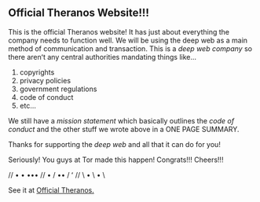 ## Official Theranos Website!!!

This is the official Theranos website! It has just about everything the company needs to function well. We will be using the deep web as a main method of communication and transaction. This is a *deep web company* so there arenʻt any central authorities mandating things like...

1. copyrights
2. privacy policies
3. government regulations
4. code of conduct
5. etc...

We still have a *mission statement* which basically outlines the *code of conduct* and the other stuff we wrote above in a ONE PAGE SUMMARY.

Thanks for supporting the *deep web* and all that it can do for you!

Seriously! You guys at Tor made this happen! Congrats!!! Cheers!!!

// • • ••• // • / •• / ʻ // \\ • \\ • \\

See it at [Official Theranos.](https://writerthethinker1.github.io//Official-Theranos/)
